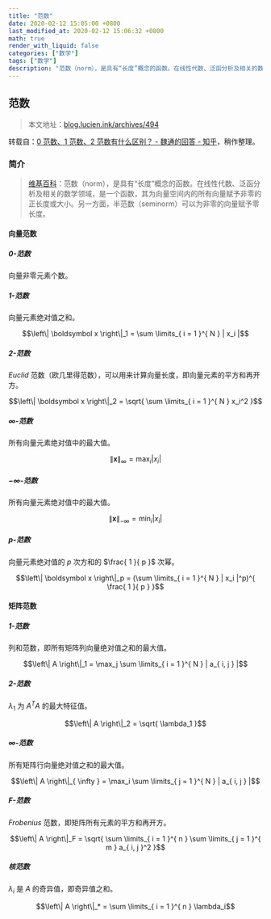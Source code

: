 ```yaml
---
title: "范数"
date: 2020-02-12 15:05:00 +0800
last_modified_at: 2020-02-12 15:06:32 +0800
math: true
render_with_liquid: false
categories: ["数学"]
tags: ["数学"]
description: "范数（norm），是具有“长度”概念的函数。在线性代数、泛函分析及相关的数学领域，是一个函数，其为向量空间内的所有向量赋予非零的正长度或大小。另一方面，半范数（seminorm）可以为非零的向量赋予零长度。本文地址：blog.lucien.ink/archives/494"
---
```


## 范数

> 本文地址：[blog.lucien.ink/archives/494][this]

转载自：[0 范数、1 范数、2 范数有什么区别？ - 魏通的回答 - 知乎][zhihu]，稍作整理。

### 简介

> [维基百科][wiki]：范数（norm），是具有“长度”概念的函数。在线性代数、泛函分析及相关的数学领域，是一个函数，其为向量空间内的所有向量赋予非零的正长度或大小。另一方面，半范数（seminorm）可以为非零的向量赋予零长度。

#### 向量范数

##### 0-范数

向量非零元素个数。

##### 1-范数

向量元素绝对值之和。

$$\left\| \boldsymbol x \right\|_1 = \sum \limits_{ i = 1 }^{ N } | x_i |$$

##### 2-范数

$Euclid$ 范数（欧几里得范数），可以用来计算向量长度，即向量元素的平方和再开方。

$$\left\| \boldsymbol x \right\|_2 = \sqrt{ \sum \limits_{ i = 1 }^{ N } x_i^2 }$$

##### $\infty$-范数

所有向量元素绝对值中的最大值。

$$\left\| \boldsymbol x \right\|_{ \infty } = \max_i | x_i |$$

##### $-\infty$-范数

所有向量元素绝对值中的最大值。

$$\left\| \boldsymbol x \right\|_{ -\infty } = \min_i | x_i |$$

##### p-范数

向量元素绝对值的 $p$ 次方和的 $\frac{ 1 }{ p }$ 次幂。

$$\left\| \boldsymbol x \right\|_p = (\sum \limits_{ i = 1 }^{ N } | x_i |^p)^{ \frac{ 1 }{ p } }$$

#### 矩阵范数

##### 1-范数

列和范数，即所有矩阵列向量绝对值之和的最大值。

$$\left\| A \right\|_1 = \max_j \sum \limits_{ i = 1 }^{ N } | a_{ i, j } |$$

##### 2-范数

$\lambda_1$ 为 $A^TA$ 的最大特征值。

$$\left\| A \right\|_2 = \sqrt{ \lambda_1 }$$

##### $\infty$-范数

所有矩阵行向量绝对值之和的最大值。

$$\left\| A \right\|_{ \infty } = \max_i \sum \limits_{ j = 1 }^{ N } | a_{ i, j } |$$

##### F-范数

$Frobenius$ 范数，即矩阵所有元素的平方和再开方。

$$\left\| A \right\|_F = \sqrt{ \sum \limits_{ i = 1 }^{ n } \sum \limits_{ j = 1 }^{ m } a_{ i, j }^2 }$$

##### 核范数

$\lambda_i$ 是 $A$ 的奇异值，即奇异值之和。

$$\left\| A \right\|_* = \sum \limits_{ i = 1 }^{ n } \lambda_i$$

[this]: https://blog.lucien.ink/archives/494/
[zhihu]: https://www.zhihu.com/question/20473040/answer/102907063
[wiki]: https://zh.wikipedia.org/wiki/范数
